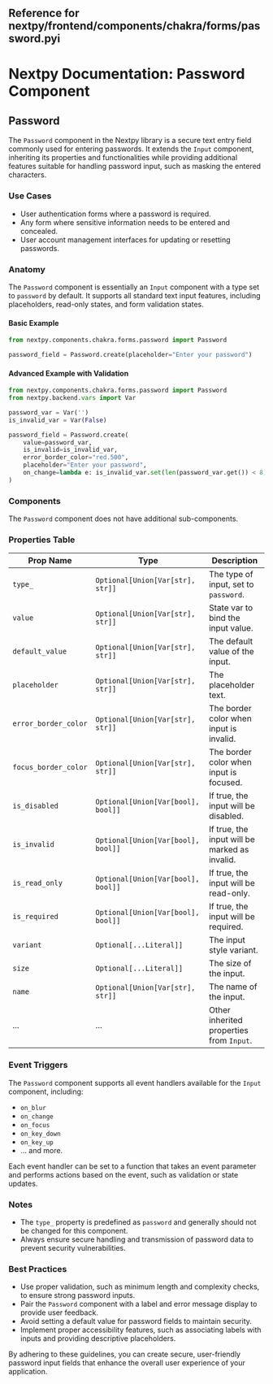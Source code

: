 ##  Reference for nextpy/frontend/components/chakra/forms/password.pyi

# Nextpy Documentation: Password Component

## Password

The `Password` component in the Nextpy library is a secure text entry field commonly used for entering passwords. It extends the `Input` component, inheriting its properties and functionalities while providing additional features suitable for handling password input, such as masking the entered characters.

### Use Cases
- User authentication forms where a password is required.
- Any form where sensitive information needs to be entered and concealed.
- User account management interfaces for updating or resetting passwords.

### Anatomy
The `Password` component is essentially an `Input` component with a type set to `password` by default. It supports all standard text input features, including placeholders, read-only states, and form validation states.

#### Basic Example
```python
from nextpy.components.chakra.forms.password import Password

password_field = Password.create(placeholder="Enter your password")
```

#### Advanced Example with Validation
```python
from nextpy.components.chakra.forms.password import Password
from nextpy.backend.vars import Var

password_var = Var('')
is_invalid_var = Var(False)

password_field = Password.create(
    value=password_var,
    is_invalid=is_invalid_var,
    error_border_color="red.500",
    placeholder="Enter your password",
    on_change=lambda e: is_invalid_var.set(len(password_var.get()) < 8)
)
```

### Components
The `Password` component does not have additional sub-components.

### Properties Table
| Prop Name          | Type                                      | Description                              |
|--------------------|-------------------------------------------|------------------------------------------|
| `type_`            | `Optional[Union[Var[str], str]]`          | The type of input, set to `password`.    |
| `value`            | `Optional[Union[Var[str], str]]`          | State var to bind the input value.       |
| `default_value`    | `Optional[Union[Var[str], str]]`          | The default value of the input.          |
| `placeholder`      | `Optional[Union[Var[str], str]]`          | The placeholder text.                    |
| `error_border_color`| `Optional[Union[Var[str], str]]`         | The border color when input is invalid.  |
| `focus_border_color`| `Optional[Union[Var[str], str]]`         | The border color when input is focused.  |
| `is_disabled`      | `Optional[Union[Var[bool], bool]]`        | If true, the input will be disabled.     |
| `is_invalid`       | `Optional[Union[Var[bool], bool]]`        | If true, the input will be marked as invalid. |
| `is_read_only`     | `Optional[Union[Var[bool], bool]]`        | If true, the input will be read-only.    |
| `is_required`      | `Optional[Union[Var[bool], bool]]`        | If true, the input will be required.     |
| `variant`          | `Optional[...Literal]]`                   | The input style variant.                 |
| `size`             | `Optional[...Literal]]`                   | The size of the input.                   |
| `name`             | `Optional[Union[Var[str], str]]`          | The name of the input.                   |
| ...                | ...                                       | Other inherited properties from `Input`. |

### Event Triggers
The `Password` component supports all event handlers available for the `Input` component, including:
- `on_blur`
- `on_change`
- `on_focus`
- `on_key_down`
- `on_key_up`
- ... and more.

Each event handler can be set to a function that takes an event parameter and performs actions based on the event, such as validation or state updates.

### Notes
- The `type_` property is predefined as `password` and generally should not be changed for this component.
- Always ensure secure handling and transmission of password data to prevent security vulnerabilities.

### Best Practices
- Use proper validation, such as minimum length and complexity checks, to ensure strong password inputs.
- Pair the `Password` component with a label and error message display to provide user feedback.
- Avoid setting a default value for password fields to maintain security.
- Implement proper accessibility features, such as associating labels with inputs and providing descriptive placeholders.

By adhering to these guidelines, you can create secure, user-friendly password input fields that enhance the overall user experience of your application.